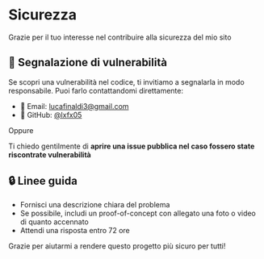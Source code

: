 
# Sicurezza

Grazie per il tuo interesse nel contribuire alla sicurezza del mio sito

## 📣 Segnalazione di vulnerabilità

Se scopri una vulnerabilità nel codice, ti invitiamo a segnalarla in modo responsabile. Puoi farlo contattandomi direttamente:

- 📧 Email: [lucafinaldi3@gmail.com](mailto:lxfx05@gmail.com)
- 🐙 GitHub: [@lxfx05](https://github.com/lxfx05)

Oppure 

Ti chiedo gentilmente di **aprire una issue pubblica nel caso fossero state riscontrate vulnerabilità** 

## 🔒 Linee guida

- Fornisci una descrizione chiara del problema
- Se possibile, includi un proof-of-concept con allegato una foto o video di quanto accennato 
- Attendi una risposta entro 72 ore

Grazie per aiutarmi a rendere questo progetto più sicuro per tutti!
